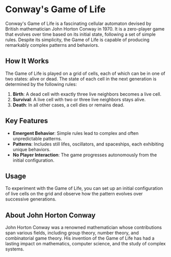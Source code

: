 # Conway's Game of Life

Conway's Game of Life is a fascinating cellular automaton devised by British mathematician John Horton Conway in 1970. It is a zero-player game that evolves over time based on its initial state, following a set of simple rules. Despite its simplicity, the Game of Life is capable of producing remarkably complex patterns and behaviors.

## How It Works

The Game of Life is played on a grid of cells, each of which can be in one of two states: alive or dead. The state of each cell in the next generation is determined by the following rules:

1. **Birth**: A dead cell with exactly three live neighbors becomes a live cell.
2. **Survival**: A live cell with two or three live neighbors stays alive.
3. **Death**: In all other cases, a cell dies or remains dead.

## Key Features

- **Emergent Behavior**: Simple rules lead to complex and often unpredictable patterns.
- **Patterns**: Includes still lifes, oscillators, and spaceships, each exhibiting unique behaviors.
- **No Player Interaction**: The game progresses autonomously from the initial configuration.

## Usage

To experiment with the Game of Life, you can set up an initial configuration of live cells on the grid and observe how the pattern evolves over successive generations.

## About John Horton Conway

John Horton Conway was a renowned mathematician whose contributions span various fields, including group theory, number theory, and combinatorial game theory. His invention of the Game of Life has had a lasting impact on mathematics, computer science, and the study of complex systems.
